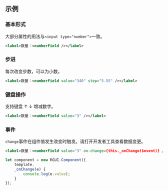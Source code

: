## 示例
### 基本形式

大部分属性的用法与`<input type="number">`一致。

<div class="m-example"></div>

```xml
<label>数量：<numberField /></label>
```

### 步进
每次改变步数，可以为小数。
<div class="m-example"></div>

```xml
<label>数量：<numberField value="340" step="5.55" /></label>
```

### 键盘操作
支持键盘 ↑ ↓ 增减数字。
<div class="m-example"></div>

```xml
<label>数量：<numberField value="3" /></label>
```
### 事件
`change`事件在组件值发生改变时触发。请打开开发者工具查看数据变更。
<div class="m-example"></div>

```xml
<label>数量：<numberField value="3" on-change={this._onChange($event)} /></label>
```

```javascript
let component = new RGUI.Component({
    template,
    _onChange(e) {
        console.log(e.value);
    }
});
```

